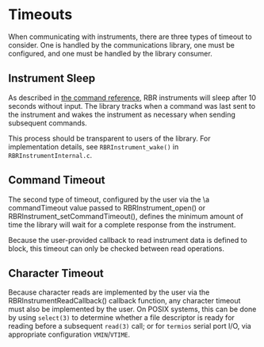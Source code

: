 # Timeouts

When communicating with instruments,
there are three types of timeout to consider.
One is handled by the communications library,
one must be configured,
and one must be handled by the library consumer.

## Instrument Sleep

As described in [the command reference],
RBR instruments will sleep after 10 seconds without input.
The library tracks when a command
was last sent to the instrument
and wakes the instrument as necessary
when sending subsequent commands.

This process should be transparent
to users of the library.
For implementation details,
see `RBRInstrument_wake()`
in `RBRInstrumentInternal.c`.

[the command reference]: https://docs.rbr-global.com/L3commandreference/introduction/command-processing-and-timeouts/timeouts-output-blanking-and-power-saving

## Command Timeout

The second type of timeout,
configured by the user
via the \a commandTimeout value passed to RBRInstrument_open()
or RBRInstrument_setCommandTimeout(),
defines the minimum amount of time the library will wait
for a complete response from the instrument.

Because the user-provided callback
to read instrument data
is defined to block,
this timeout can only be checked
between read operations.

## Character Timeout

Because character reads are implemented by the user
via the RBRInstrumentReadCallback() callback function,
any character timeout must also be implemented by the user.
On POSIX systems, this can be done by using `select(3)`
to determine whether a file descriptor is ready for reading
before a subsequent `read(3)` call;
or for `termios` serial port I/O,
via appropriate configuration `VMIN`/`VTIME`.
